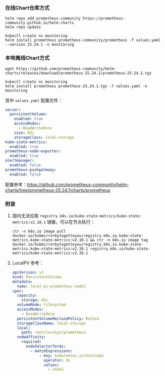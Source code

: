 ### 在线Chart仓库方式

```shell
helm repo add prometheus-community https://prometheus-community.github.io/helm-charts
helm repo update
```

```shell
kubectl create ns monitoring
helm install prometheus prometheus-community/prometheus -f values.yaml --version 25.24.1 -n monitoring
```

### 本地离线Chart方式

```shell
wget https://github.com/prometheus-community/helm-charts/releases/download/prometheus-25.24.1/prometheus-25.24.1.tgz
```

```shell
kubectl create ns monitoring
helm install prometheus prometheus-25.24.1.tgz -f values.yaml -n monitoring
```

其中 `values.yaml` 配置文件：

```yaml
server:
  persistentVolume:
    enabled: true
    accessModes:
      - ReadWriteOnce
    size: 8Gi
    storageClass: local-storage
kube-state-metrics:
  enabled: true
prometheus-node-exporter:
  enabled: true
alertmanager:
  enabled: false
prometheus-pushgateway:
  enabled: false
```

配置参考：https://github.com/prometheus-community/helm-charts/tree/prometheus-25.24.1/charts/prometheus

### 附录

1. 国内无法拉取 `registry.k8s.io/kube-state-metrics/kube-state-metrics:v2.10.1` 镜像，可以在节点执行：

   ```shell
   ctr -n k8s.io image pull docker.io/hubmirrorbytogettoyou/registry.k8s.io.kube-state-metrics.kube-state-metrics:v2.10.1 && ctr -n k8s.io image tag docker.io/hubmirrorbytogettoyou/registry.k8s.io.kube-state-metrics.kube-state-metrics:v2.10.1 registry.k8s.io/kube-state-metrics/kube-state-metrics:v2.10.1
   ```

2. LocalPV 参考：

    ```yaml
    apiVersion: v1
    kind: PersistentVolume
    metadata:
      name: local-pv-prometheus-node1
    spec:
      capacity:
        storage: 8Gi
      volumeMode: Filesystem
      accessModes:
        - ReadWriteOnce
      persistentVolumeReclaimPolicy: Retain
      storageClassName: local-storage
      local:
        path: /mnt/localpv/prometheus
      nodeAffinity:
        required:
          nodeSelectorTerms:
            - matchExpressions:
                - key: kubernetes.io/hostname
                  operator: In
                  values:
                    - node1
    ```
